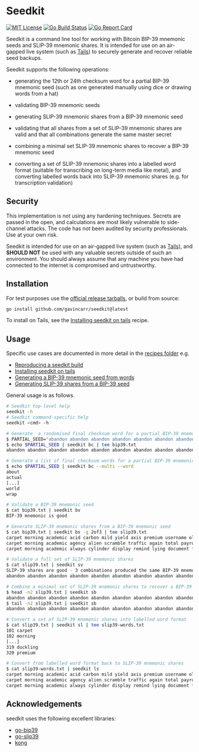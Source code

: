 Seedkit
=======

[![MIT License](https://img.shields.io/github/license/gavincarr/seedkit.svg?maxAge=2592000&color=blue)](https://github.com/gavincarr/seedkit/blob/master/LICENCE)
[![Go Build Status](https://github.com/gavincarr/seedkit/actions/workflows/go.yml/badge.svg)](https://github.com/gavincarr/seedkit/actions/workflows/go.yml/badge.svg)
[![Go Report Card](https://goreportcard.com/badge/github.com/gavincarr/seedkit)](https://goreportcard.com/report/github.com/gavincarr/seedkit)



Seedkit is a command line tool for working with Bitcoin BIP-39 mnemonic seeds
and SLIP-39 mnemonic shares. It is intended for use on an air-gapped live
system (such as [Tails](https://tails.net)) to securely generate and recover
reliable seed backups.

Seedkit supports the following operations:

- generating the 12th or 24th checksum word for a partial BIP-39 mnemonic seed
  (such as one generated manually using dice or drawing words from a hat)

- validating BIP-39 mnemonic seeds

- generating SLIP-39 mnemonic shares from a BIP-39 mnemonic seed

- validating that all shares from a set of SLIP-39 mnemonic shares are valid
  and that all combinations generate the same master secret

- combining a minimal set SLIP-39 mnemonic shares to recover a BIP-39 mnemonic
  seed

- converting a set of SLIP-39 mnemonic shares into a labelled word format
  (suitable for transcribing on long-term media like metal), and converting
  labelled words back into SLIP-39 mnemonic shares (e.g. for transcription
  validation)


Security
--------

This implementation is not using any hardening techniques. Secrets are passed
in the open, and calculations are most likely vulnerable to side-channel attacks.
The code has not been audited by security professionals. Use at your own risk.

Seedkit is intended for use on an air-gapped live system (such as
[Tails](https://tails.net)), and **SHOULD NOT** be used with any valuable secrets
outside of such an environment. You should always assume that any machine you
have had connected to the internet is compromised and untrustworthy.


Installation
------------

For test purposes use the [official release tarballs](https://github.com/gavincarr/seedkit/releases/latest), or build from source:

```bash
go install github.com/gavincarr/seedkit@latest
``` 

To install on Tails, see the [Installing seedkit on tails](https://github.com/gavincarr/seedkit/blob/main/recipes/installing_seedkit_on_tails.md) recipe.


Usage
-----

Specific use cases are documented in more detail in the [recipes folder](https://github.com/gavincarr/seedkit/tree/main/recipes) e.g.

- [Reproducing a seedkit build](https://github.com/gavincarr/seedkit/blob/main/recipes/reproducing_a_seedkit_build.md)
- [Installing seedkit on tails](https://github.com/gavincarr/seedkit/blob/main/recipes/installing_seedkit_on_tails.md)
- [Generating a BIP-39 mnemonic seed from words](https://github.com/gavincarr/seedkit/blob/main/recipes/generating_a_bip39_mnemonic_seed_from_the_bip39_wordlist.md)
- [Generating SLIP-39 shares from a BIP-39 seed](https://github.com/gavincarr/seedkit/blob/main/recipes/generating_slip39_shares_from_a_bip39_seed.md)

General usage is as follows.

```bash
# Seedkit top-level help
seedkit -h
# Seedkit command-specific help
seedkit <cmd> -h

# Generate  a randomised final checksum word for a partial BIP-39 mnemonic seed
$ PARTIAL_SEED="abandon abandon abandon abandon abandon abandon abandon abandon abandon abandon abandon"
$ echo $PARTIAL_SEED | seedkit bc | tee bip39.txt
abandon abandon abandon abandon abandon abandon abandon abandon abandon abandon abandon bean

# Generate a list of final checksum words for a partial BIP-39 mnemonic seed
$ echo $PARTIAL_SEED | seedkit bc --multi --word
about
actual
[...]
world
wrap

# Validate a BIP-39 mnemonic seed
$ cat bip39.txt | seedkit bv
BIP-39 mnemonic is good

# Generate SLIP-39 mnemonic shares from a BIP-39 mnemonic seed
$ cat bip39.txt | seedkit bs -g 2of3 | tee slip39.txt
carpet morning academic acid carbon mild yield axis premium username olympic parking crystal costume exhaust language equip prevent beam velvet
carpet morning academic agency alien scramble traffic again total payroll language galaxy fluff debut destroy pickup bucket level unfair daisy
carpet morning academic always cylinder display remind lying document fishing decorate work either briefing software herd craft crucial duckling premium

# Validate a full set of SLIP-39 mnemonic shares
$ cat slip39.txt | seedkit sv 
SLIP-39 shares are good - 3 combinations produced the same BIP-39 mnemonic:
abandon abandon abandon abandon abandon abandon abandon abandon abandon abandon abandon bean

# Combine a minimal set of SLIP-39 mnemonic shares to recover a BIP-39 mnemonic seed
$ head -n2 slip39.txt | seedkit sb
abandon abandon abandon abandon abandon abandon abandon abandon abandon abandon abandon bean
$ tail -n2 slip39.txt | seedkit sb
abandon abandon abandon abandon abandon abandon abandon abandon abandon abandon abandon bean

# Convert a set of SLIP-39 mnemonic shares into labelled word format
$ cat slip39.txt | seedkit sl | tee slip39-words.txt
101 carpet
102 morning
[...]
319 duckling
320 premium

# Convert from labelled word format back to SLIP-39 mnemonic shares
$ cat slip39-words.txt | seedkit ls
carpet morning academic acid carbon mild yield axis premium username olympic parking crystal costume exhaust language equip prevent beam velvet
carpet morning academic agency alien scramble traffic again total payroll language galaxy fluff debut destroy pickup bucket level unfair daisy
carpet morning academic always cylinder display remind lying document fishing decorate work either briefing software herd craft crucial duckling premium
```


Acknowledgements
----------------

seedkit uses the following excellent libraries:

- [go-bip39](https://github.com/tyler-smith/go-bip39)
- [go-slip39](https://github.com/gavincarr/go-slip39)
- [kong](https://github.com/alecthomas/kong)

